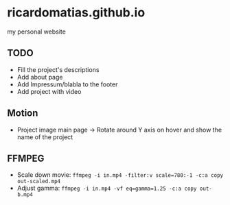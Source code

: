 # ricardomatias.github.io
my personal website

## TODO

* Fill the project's descriptions
* Add about page
* Add Impressum/blabla to the footer
* Add project with video


## Motion
* Project image main page -> Rotate around Y axis on hover and show the name of the project


## FFMPEG
* Scale down movie: `ffmpeg -i in.mp4 -filter:v scale=780:-1 -c:a copy out-scaled.mp4`
* Adjust gamma: `ffmpeg -i in.mp4 -vf eq=gamma=1.25 -c:a copy out-b.mp4`

